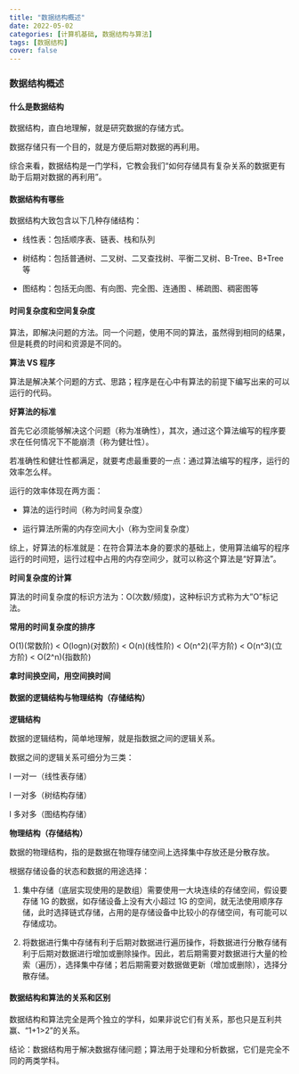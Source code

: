 ```yaml
---
title: "数据结构概述"
date: 2022-05-02
categories: [计算机基础, 数据结构与算法]
tags: [数据结构]
cover: false
---
```


### 数据结构概述

#### 什么是数据结构

数据结构，直白地理解，就是研究数据的存储方式。

数据存储只有一个目的，就是方便后期对数据的再利用。

综合来看，数据结构是一门学科，它教会我们“如何存储具有复杂关系的数据更有助于后期对数据的再利用”。

#### 数据结构有哪些

数据结构大致包含以下几种存储结构：

- 线性表：包括顺序表、链表、栈和队列

- 树结构：包括普通树、二叉树、二叉查找树、平衡二叉树、B-Tree、B+Tree 等

- 图结构：包括无向图、有向图、完全图、连通图 、稀疏图、稠密图等

#### 时间复杂度和空间复杂度

算法，即解决问题的方法。同一个问题，使用不同的算法，虽然得到相同的结果，但是耗费的时间和资源是不同的。

**算法 VS 程序**

算法是解决某个问题的方式、思路；程序是在心中有算法的前提下编写出来的可以运行的代码。

**好算法的标准**

首先它必须能够解决这个问题（称为准确性），其次，通过这个算法编写的程序要求在任何情况下不能崩溃（称为健壮性）。

若准确性和健壮性都满足，就要考虑最重要的一点：通过算法编写的程序，运行的效率怎么样。

运行的效率体现在两方面：

- 算法的运行时间（称为时间复杂度）

- 运行算法所需的内存空间大小（称为空间复杂度）

综上，好算法的标准就是：在符合算法本身的要求的基础上，使用算法编写的程序运行的时间短，运行过程中占用的内存空间少，就可以称这个算法是“好算法”。

**时间复杂度的计算**

算法的时间复杂度的标识方法为：O(次数/频度)，这种标识方式称为大”O”标记法。

**常用的时间复杂度的排序**

O(1)(常数阶) < O(logn)(对数阶) < O(n)(线性阶) < O(n^2)(平方阶) < O(n^3)(立方阶) < O(2^n)(指数阶)

**拿时间换空间，用空间换时间**

#### 数据的逻辑结构与物理结构（存储结构）

**逻辑结构**

数据的逻辑结构，简单地理解，就是指数据之间的逻辑关系。

数据之间的逻辑关系可细分为三类：

l 一对一（线性表存储）

l 一对多（树结构存储）

l 多对多（图结构存储）

**物理结构（存储结构）**

数据的物理结构，指的是数据在物理存储空间上选择集中存放还是分散存放。

根据存储设备的状态和数据的用途选择：

1. 集中存储（底层实现使用的是数组）需要使用一大块连续的存储空间，假设要存储 1G 的数据，如存储设备上没有大小超过 1G 的空间，就无法使用顺序存储，此时选择链式存储，占用的是存储设备中比较小的存储空间，有可能可以存储成功。

2. 将数据进行集中存储有利于后期对数据进行遍历操作，将数据进行分散存储有利于后期对数据进行增加或删除操作。因此，若后期需要对数据进行大量的检索（遍历），选择集中存储；若后期需要对数据做更新（增加或删除），选择分散存储。

#### 数据结构和算法的关系和区别

数据结构和算法完全是两个独立的学科，如果非说它们有关系，那也只是互利共赢、“1+1>2”的关系。

结论：数据结构用于解决数据存储问题；算法用于处理和分析数据，它们是完全不同的两类学科。